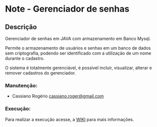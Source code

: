 # Note - Gerenciador de senhas #

## Descrição ## 
Gerenciador de senhas em JAVA com armazenamento em Banco Mysql.

Permite o armazenamento de usuários e senhas em um banco de dados sem criptografia, podendo ser identificado com a utilização de um nome durante o cadastro.

O sistema é totalmente gerenciável, é possível incluir, visualizar, alterar e remover cadastros do gerenciador.

### Manutenção:
* Cassiano Rogério          cassiano.roger@gmail.com

### Execução:

Para realizar a execução acesse, a [WIKI](https://github.com/ksioroger/Note/wiki) para mais informações.

